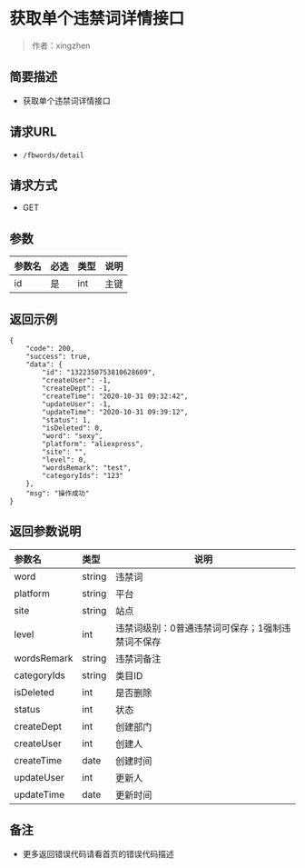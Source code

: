 # 获取单个违禁词详情接口

> 作者：xingzhen

## 简要描述

- 获取单个违禁词详情接口

## 请求URL
- `/fbwords/detail `
  
## 请求方式
- GET 

## 参数

|参数名|必选|类型|说明|
|:----    |:---|:----- |-----   |
|id |是  |int |主键   |

## 返回示例 

``` 
{
    "code": 200,
    "success": true,
    "data": {
        "id": "1322350753810628609",
        "createUser": -1,
        "createDept": -1,
        "createTime": "2020-10-31 09:32:42",
        "updateUser": -1,
        "updateTime": "2020-10-31 09:39:12",
        "status": 1,
        "isDeleted": 0,
        "word": "sexy",
        "platform": "aliexpress",
        "site": "",
        "level": 0,
        "wordsRemark": "test",
        "categoryIds": "123"
    },
    "msg": "操作成功"
}
```

## 返回参数说明 

|参数名|类型|说明|
|:-----  |:-----|-----                           |
|word |string |违禁词   |
|platform |string | 平台    |
|site    |string | 站点    |
|level    |int | 违禁词级别：0普通违禁词可保存；1强制违禁词不保存    |
|wordsRemark |  string | 违禁词备注    |
|categoryIds|    string | 类目ID    |
|isDeleted|    int | 是否删除    |
|status|    int | 状态    |
|createDept|    int | 创建部门    |
|createUser|    int | 创建人    |
|createTime|    date | 创建时间    |
|updateUser|    int | 更新人    |
|updateTime|    date | 更新时间    |




## 备注

- 更多返回错误代码请看首页的错误代码描述